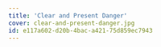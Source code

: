 ```yaml
---
title: 'Clear and Present Danger'
cover: clear-and-present-danger.jpg
id: e117a602-d20b-4bac-a421-75d859ec7943
---
```

